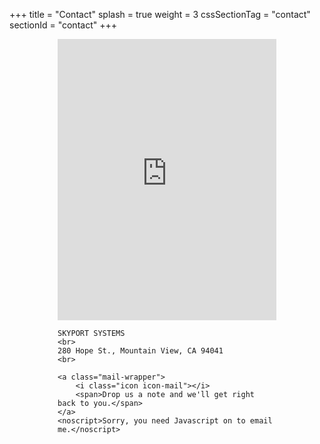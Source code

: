 +++
title = "Contact"
splash = true
weight = 3
cssSectionTag = "contact"
sectionId = "contact"
+++

<div class='inner-contact' style="margin: 0 auto; max-width: 100%; width: 25em;">
    <iframe width="100%" height="450" frameborder="0" style="border:0" src="https://www.google.com/maps/embed/v1/place?q=Skyport%20Systems%2C%20Hope%20Street%2C%20Mountain%20View%2C%20CA%2C%20United%20States&key=AIzaSyA4zXhojEZH8iD0rQjDTV-zceLL8JsE6Vg"></iframe>

    SKYPORT SYSTEMS
    <br>
    280 Hope St., Mountain View, CA 94041
    <br>

    <a class="mail-wrapper">
        <i class="icon icon-mail"></i>
        <span>Drop us a note and we'll get right back to you.</span>
    </a>
    <noscript>Sorry, you need Javascript on to email me.</noscript>
</div>
